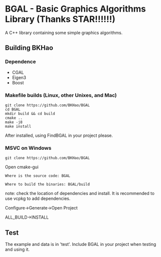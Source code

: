 # BGAL - Basic Graphics Algorithms Library (Thanks STAR!!!!!!)

A C++ library containing some simple graphics algorithms.

## Building BKHao

### Dependence

- CGAL 
- Eigen3
- Boost


### Makefile builds (Linux, other Unixes, and Mac)

```
git clone https://github.com/BKHao/BGAL
cd BGAL
mkdir build && cd build
cmake ..
make -j8
make install
```

After installed, using FindBGAL in your project please.

### MSVC on Windows

```
git clone https://github.com/BKHao/BGAL
```
Open cmake-gui

```
Where is the source code: BGAL

Where to build the binaries: BGAL/build
```

note: check the location of dependencies and install. It is recommended to use vcpkg to add dependencies.

Configure->Generate->Open Project

ALL_BUILD->INSTALL

## Test

The example and data is in 'test'. Include BGAL in your project when testing and using it.





